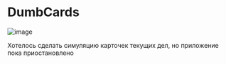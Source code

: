 # DumbCards
![image](https://user-images.githubusercontent.com/69136524/215996172-0ea5e038-2f92-4725-84f8-a8b9a8bac57c.png)

Хотелось сделать симуляцию карточек текущих дел, но приложение пока приостановлено
